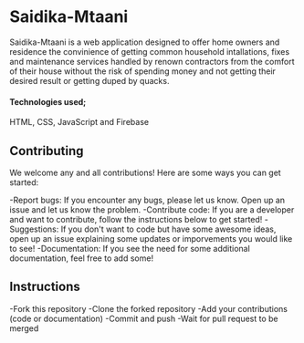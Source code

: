 # Saidika-Mtaani
Saidika-Mtaani is a web application designed to offer home owners and residence the convinience of getting common household intallations, fixes and maintenance services handled by renown contractors from the comfort of their house without the risk of spending money and not getting their desired result or getting duped by quacks. 
#### Technologies used;
HTML, CSS, JavaScript and Firebase
## Contributing
We welcome any and all contributions! Here are some ways you can get started:

-Report bugs: If you encounter any bugs, please let us know. Open up an issue and let us know the problem.
-Contribute code: If you are a developer and want to contribute, follow the instructions below to get started!
-Suggestions: If you don't want to code but have some awesome ideas, open up an issue explaining some updates or imporvements you would like to see!
-Documentation: If you see the need for some additional documentation, feel free to add some!
## Instructions
-Fork this repository
-Clone the forked repository
-Add your contributions (code or documentation)
-Commit and push
-Wait for pull request to be merged
